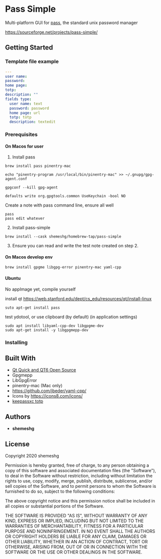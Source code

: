 # Pass Simple

Multi-platform GUI for [pass](https://www.passwordstore.org/), the standard unix password manager

https://sourceforge.net/projects/pass-simple/

## Getting Started

### Template file example

```YAML
---
user name: 
password: 
home page: 
totp: 
description: ""
fields type:
  user name: text
  password: password
  home page: url
  totp: totp
  description: textedit  
```

### Prerequisites

#### On Macos for user
1. Install pass
```
brew install pass pinentry-mac

echo "pinentry-program /usr/local/bin/pinentry-mac" >> ~/.gnupg/gpg-agent.conf

gpgconf --kill gpg-agent

defaults write org.gpgtools.common UseKeychain -bool NO
```

Create a note with pass command line, ensure all well

```
pass
pass edit whatever
```

2. Install pass-simple 
```
brew install --cask shemeshg/homebrew-tap/pass-simple
```

3. Ensure you can read and write the test note created on step 2.


#### On Macos develop env
```
brew install gpgme libgpg-error pinentry-mac yaml-cpp

```

#### Ubuntu  


No appImage yet, compile yourself


install qt https://web.stanford.edu/dept/cs_edu/resources/qt/install-linux

```
suto apt-get install pass 
```

test ydotool, or use clipboard (by default)
(in application settings)

```
sudo apt install libyaml-cpp-dev libgpgme-dev
sudo apt-get install -y libgpgmepp-dev
```



### Installing







## Built With

- [Qt Quick and QT6 Open Source ](https://www.qt.io/)
- Gpgmepp
- LibGpgError
- pinentry-mac (Mac only)
- https://github.com/jbeder/yaml-cpp/
- Icons by https://icons8.com/icons/ 
- [keepassxc totp](https://github.com/keepassxreboot/keepassxc/tree/develop/src/totp)





## Authors

- **shemeshg**

## License

Copyright 2020 shemeshg

Permission is hereby granted, free of charge, to any person obtaining a copy of this software and associated documentation files (the "Software"), to deal in the Software without restriction, including without limitation the rights to use, copy, modify, merge, publish, distribute, sublicense, and/or sell copies of the Software, and to permit persons to whom the Software is furnished to do so, subject to the following conditions:

The above copyright notice and this permission notice shall be included in all copies or substantial portions of the Software.

THE SOFTWARE IS PROVIDED "AS IS", WITHOUT WARRANTY OF ANY KIND, EXPRESS OR IMPLIED, INCLUDING BUT NOT LIMITED TO THE WARRANTIES OF MERCHANTABILITY, FITNESS FOR A PARTICULAR PURPOSE AND NONINFRINGEMENT. IN NO EVENT SHALL THE AUTHORS OR COPYRIGHT HOLDERS BE LIABLE FOR ANY CLAIM, DAMAGES OR OTHER LIABILITY, WHETHER IN AN ACTION OF CONTRACT, TORT OR OTHERWISE, ARISING FROM, OUT OF OR IN CONNECTION WITH THE SOFTWARE OR THE USE OR OTHER DEALINGS IN THE SOFTWARE.


